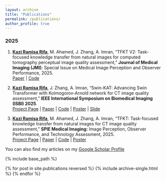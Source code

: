 ```yaml
---
layout: archive
title: "Publications"
permalink: /publications/
author_profile: true
---
```

### 2025

1. **[Kazi Ramisa Rifa]()**, M. Ahamed, J. Zhang, A. Imran, “TFKT V2: Task-focused knowledge transfer from natural images for computed tomography perceptual image quality assessment,” **Journal of Medical Imaging (JMI)**: Special Issue on Medical Image Perception and Observer Performance, 2025.  
  [Paper](#) |
  [Code](https://github.com/KaziRamisaRifa/TFKT-V2)
  
2. **[Kazi Ramisa Rifa]()**, J. Zhang, A. Imran, “Swin-KAT: Advancing Swin Transformer with Kolmogorov-Arnold network for CT image quality assessment,” **IEEE International Symposium on Biomedical Imaging (ISBI) 2025**.  
  [Project Page](https://sites.google.com/northsouth.edu/swinkat/swinkat) |
  [Paper](#) |
  [Code](https://github.com/KaziRamisaRifa/Swin-KAT) |
  [Poster](https://kaziramisarifa.github.io/files/posters/isbi25-poster-temp-Ramisa_v6.pdf) |
  [Slide](https://kaziramisarifa.github.io/files/slides/CCTS_SwinKAT_Ramisa.pdf) 

3. **[Kazi Ramisa Rifa]()**, M. Ahamed, J. Zhang, A. Imran, “TFKT: Task-focused knowledge transfer from natural images for CT image quality assessment,” **SPIE Medical Imaging:** Image Perception, Observer Performance, and Technology Assessment, 2025.  
  [Project Page](https://sites.google.com/northsouth.edu/tfkt/tfkt) |
  [Paper](#) |
  [Code](https://github.com/KaziRamisaRifa/TFKT-V2) |
  [Poster](https://kaziramisarifa.github.io/files/posters/SPIE_med_im_Ramisa_2025_.pdf) 


You can also find my articles on my [Google Scholar Profile](https://scholar.google.com/citations?user=nrEP6nQAAAAJ&hl=en)

{% include base_path %}

{% for post in site.publications reversed %}
  {% include archive-single.html %}
{% endfor %}

